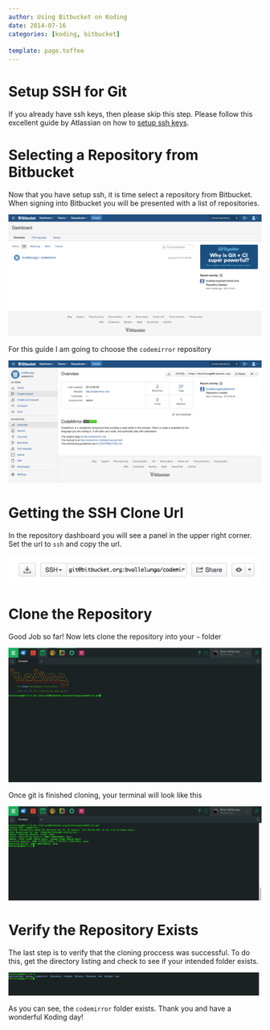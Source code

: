```yaml
---
author: Using Bitbucket on Koding
date: 2014-07-16
categories: [koding, bitbucket]

template: page.toffee
---
```


# Setup SSH for Git

If you already have ssh keys, then please skip this step.
Please follow this excellent guide by Atlassian on how to [setup
ssh keys](https://confluence.atlassian.com/display/BITBUCKET/Set+up+SSH+for+Git). 


# Selecting a Repository from Bitbucket

Now that you have setup ssh, it is time select a repository from Bitbucket.
When signing into Bitbucket you will be presented with a list of repositories.

![home](home.png)

For this guide I am going to choose the `codemirror` repository

![codemirror](codemirror.png)


# Getting the SSH Clone Url

In the repository dashboard you will see a panel in the upper right corner.
Set the url to `ssh` and copy the url.

![ssh-url](ssh.png)


# Clone the Repository

Good Job so far! Now lets clone the repository into your `~` folder

![clone](clone.png)

Once git is finished cloning, your terminal will look like this

![clone-finished](clone-finished.png)

# Verify the Repository Exists

The last step is to verify that the cloning proccess was successful.
To do this, get the directory listing and check to see if your intended folder exists.

![ls](ls.png)

As you can see, the `codemirror` folder exists. Thank you and have a wonderful Koding day!
